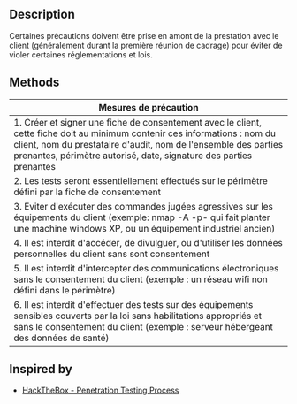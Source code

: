 
## Description

Certaines précautions doivent être prise en amont de la prestation avec le client (généralement durant la première réunion de cadrage) pour éviter de violer certaines réglementations et lois.
## Methods

| Mesures de précaution                                                                                                                                                                                                                                              |
| ------------------------------------------------------------------------------------------------------------------------------------------------------------------------------------------------------------------------------------------------------------------ |
| 1. Créer et signer une fiche de consentement avec le client, cette fiche doit au minimum contenir ces informations : nom du client, nom du prestataire d'audit, nom de l'ensemble des parties prenantes, périmètre autorisé, date, signature des parties prenantes |
| 2. Les tests seront essentiellement effectués sur le périmètre défini par la fiche de consentement                                                                                                                                                                 |
| 3. Eviter d'exécuter des commandes jugées agressives sur les équipements du client (exemple: nmap -A -p- qui fait planter une machine windows XP, ou un équipement industriel ancien)                                                                              |
| 4. Il est interdit d'accéder, de divulguer, ou d'utiliser les données personnelles du client sans sont consentement                                                                                                                                                |
| 5. Il est interdit d'intercepter des communications électroniques sans le consentement du client (exemple : un réseau wifi non défini dans le périmètre)                                                                                                           |
| 6. Il est interdit d'effectuer des tests sur des équipements sensibles couverts par la loi sans habilitations appropriés et sans le consentement du client (exemple : serveur hébergeant des données de santé)                                                     |

## Inspired by

- [HackTheBox - Penetration Testing Process](https://academy.hackthebox.com/module/details/90)